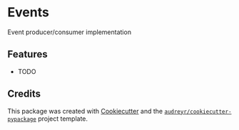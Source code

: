 # Events

Event producer/consumer implementation


## Features

* TODO

## Credits

This package was created with [Cookiecutter][0] and the [`audreyr/cookiecutter-pypackage`][1] project template.

[0]: https://github.com/audreyr/cookiecutter
[1]: https://github.com/audreyr/cookiecutter-pypackage
